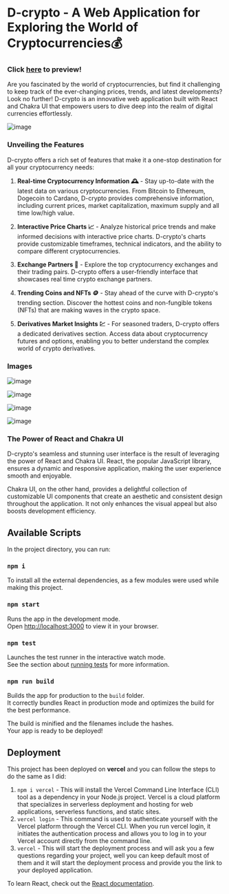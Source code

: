 # D-crypto - A Web Application for Exploring the World of Cryptocurrencies💰

### Click [here](https://dcrypto-suryanshhh28.vercel.app) to preview!

Are you fascinated by the world of cryptocurrencies, but find it challenging to keep track of the ever-changing prices, trends, and latest developments? Look no further! D-crypto is an innovative web application built with React and Chakra UI that empowers users to dive deep into the realm of digital currencies effortlessly.

![image](https://github.com/suryanshhh28/D-Crypto/assets/94606338/a17ec532-c715-477d-b637-e00bc0de463d)

### Unveiling the Features

D-crypto offers a rich set of features that make it a one-stop destination for all your cryptocurrency needs:

1. **Real-time Cryptocurrency Information 🕰️** - Stay up-to-date with the latest data on various cryptocurrencies. From Bitcoin to Ethereum, Dogecoin to Cardano, D-crypto provides comprehensive information, including current prices, market capitalization, maximum supply and all time low/high value.

2. **Interactive Price Charts 📈** - Analyze historical price trends and make informed decisions with interactive price charts. D-crypto's charts provide customizable timeframes, technical indicators, and the ability to compare different cryptocurrencies.

3. **Exchange Partners 💱** - Explore the top cryptocurrency exchanges and their trading pairs. D-crypto offers a user-friendly interface that showcases real time crypto exchange partners.

4. **Trending Coins and NFTs 🪙** - Stay ahead of the curve with D-crypto's trending section. Discover the hottest coins and non-fungible tokens (NFTs) that are making waves in the crypto space.

5. **Derivatives Market Insights 💹** - For seasoned traders, D-crypto offers a dedicated derivatives section. Access data about cryptocurrency futures and options, enabling you to better understand the complex world of crypto derivatives.

### Images

![image](https://github.com/suryanshhh28/D-Crypto/assets/94606338/ff38384a-16fd-4ac6-99d5-40d6f274965a)

![image](https://github.com/suryanshhh28/D-Crypto/assets/94606338/8d2d49a3-1def-4aed-ac90-f4a80ab43d94)

![image](https://github.com/suryanshhh28/D-Crypto/assets/94606338/a2a061a9-cda4-4c5d-a6cc-890f713b4b95)

![image](https://github.com/suryanshhh28/D-Crypto/assets/94606338/6545d9d7-f0c7-40ce-b6cf-353f99640ddb)

### The Power of React and Chakra UI 

D-crypto's seamless and stunning user interface is the result of leveraging the power of React and Chakra UI. React, the popular JavaScript library, ensures a dynamic and responsive application, making the user experience smooth and enjoyable.

Chakra UI, on the other hand, provides a delightful collection of customizable UI components that create an aesthetic and consistent design throughout the application. It not only enhances the visual appeal but also boosts development efficiency.

## Available Scripts

In the project directory, you can run:

### `npm i`

To install all the external dependencies, as a few modules were used while making this project.

### `npm start`

Runs the app in the development mode.\
Open [http://localhost:3000](http://localhost:3000) to view it in your browser.

### `npm test`

Launches the test runner in the interactive watch mode.\
See the section about [running tests](https://facebook.github.io/create-react-app/docs/running-tests) for more information.

### `npm run build`

Builds the app for production to the `build` folder.\
It correctly bundles React in production mode and optimizes the build for the best performance.

The build is minified and the filenames include the hashes.\
Your app is ready to be deployed!

## Deployment

This project has been deployed on **vercel** and you can follow the steps to do the same as I did:

1. `npm i vercel` - This will install the Vercel Command Line Interface (CLI) tool as a dependency in your Node.js project. Vercel is a cloud platform that specializes in serverless deployment and hosting for web applications, serverless functions, and static sites.
2. `vercel login` - This command is used to authenticate yourself with the Vercel platform through the Vercel CLI. When you run vercel login, it initiates the authentication process and allows you to log in to your Vercel account directly from the command line.
3. `vercel` - This will start the deployment process and will ask you a few questions regarding your project, well you can keep default most of them and it will start the deployment process and provide you the link to your deployed application.

To learn React, check out the [React documentation](https://reactjs.org/).
